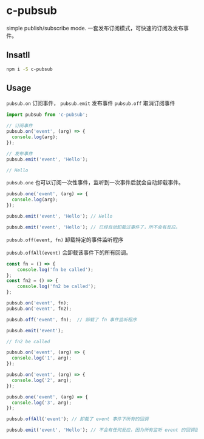 # c-pubsub

simple publish/subscribe mode. 一套发布订阅模式，可快速的订阅及发布事件。

## Insatll

```bash
npm i -S c-pubsub
```

## Usage

`pubsub.on` 订阅事件， `pubsub.emit` 发布事件 `pubsub.off` 取消订阅事件

```js
import pubsub from 'c-pubsub';

// 订阅事件
pubsub.on('event', (arg) => {
  console.log(arg);
});

// 发布事件
pubsub.emit('event', 'Hello');

// Hello
```

`pubsub.one` 也可以订阅一次性事件，监听到一次事件后就会自动卸载事件。

```js
pubsub.one('event', (arg) => {
  console.log(arg);
});

pubsub.emit('event', 'Hello'); // Hello

pubsub.emit('event', 'Hello'); // 已经自动卸载过事件了，所不会有反应。
```

`pubsub.off(event, fn)` 卸载特定的事件监听程序

`pubsub.offAll(event)` 会卸载该事件下的所有回调。

```js
const fn = () => {
    console.log('fn be called');
};
const fn2 = () => {
    console.log('fn2 be called');
};

pubsub.on('event', fn);
pubsub.on('event', fn2);

pubsub.off('event', fn);  // 卸载了 fn 事件监听程序

pubsub.emit('event');

// fn2 be called

```

```js
pubsub.on('event', (arg) => {
  console.log('1', arg);
});

pubsub.on('event', (arg) => {
  console.log('2', arg);
});

pubsub.one('event', (arg) => {
  console.log('3', arg);
});

pubsub.offAll('event'); // 卸载了 event 事件下所有的回调

pubsub.emit('event', 'Hello'); // 不会有任何反应，因为所有监听 event 的回调函数都被卸载了。
```
